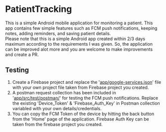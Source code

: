 # PatientTracking

This is a simple Android mobile application for monitoring a patient. This app contains few simple features such as FCM push notifications, keeping notes, adding reminders, and saving patient details.<br>
Please note that this is a simple Android app created within 2/3 days maximum according to the requirements I was given. So, the application can be improved alot more and you are welcome to make improvements and create a PR.

## Testing

1. Create a Firebase project and replace the '<a href="https://github.com/DinukaNavaratna/PatientTracking/blob/main/app/google-services.json">app/google-services.json</a>' file with your own project file taken from Firebase project you created.
2. A postman request collection has been included in '<a href="https://github.com/DinukaNavaratna/PatientTracking/blob/main/app/src/test/postman/">app/src/test/postman/</a>' for testing the FCM push notifications. Replace the existing 'Device_Token' & 'Firebase_Auth_Key' in Postman collection variabled with your own details/credentials.
3. You can copy the FCM Token of the device by hitting the back button from the 'Home' page of the application. Firebase Auth Key can be taken from the firebase project you created.

